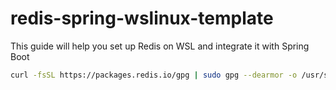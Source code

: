 # redis-spring-wslinux-template

This guide will help you set up Redis on WSL and integrate it with Spring Boot

```bash
curl -fsSL https://packages.redis.io/gpg | sudo gpg --dearmor -o /usr/share/keyrings/redis-archive-keyring.gpg
```
